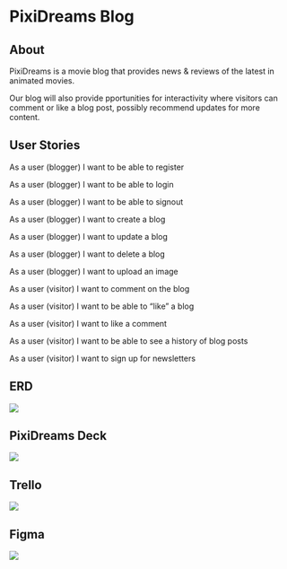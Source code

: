 # PixiDreams Blog

## About

PixiDreams is a movie blog that provides news & reviews of the latest in animated movies.

Our blog will also provide pportunities for interactivity where visitors can comment or like a blog post, possibly recommend updates for more content.

## User Stories

As a user (blogger) I want to be able to register

As a user (blogger) I want to be able to login

As a user (blogger) I want to be able to signout

As a user (blogger) I want to create a blog

As a user (blogger) I want to update a blog

As a user (blogger) I want to delete a blog

As a user (blogger) I want to upload an image

As a user (visitor) I want to comment on the blog

As a user (visitor) I want to be able to “like” a blog

As a user (visitor) I want to like a comment

As a user (visitor) I want to be able to see a history of blog posts

As a user (visitor) I want to sign up for newsletters

## ERD

[<img src="https://i.imgur.com/gT4DDgg.jpg" />](https://lucid.app/lucidchart/03541913-63d1-478b-8f7b-f2cb409c6ab1/edit?invitationId=inv_df5359b9-daa5-458b-892e-673bad4e59b5&page=0_0#)

## PixiDreams Deck

[<img src="https://i.imgur.com/4S4DRBk.png" />](https://docs.google.com/presentation/d/1IZUIAVTM1FLfjuf5lWfg2Vk0M2wfEd3aU0wBiySwook/edit#slide=id.p)

## Trello

[<img src="https://i.imgur.com/RqG4k9T.png" />](https://trello.com/b/nCLcdmbK/pixidreams-p3)

## Figma

[<img src="https://i.imgur.com/o7fPTuE.png"/>](https://www.figma.com/file/UlAZUewHI8CobzZqqQxpoY/PixiDreams---P3?node-id=0-1&t=8TzbLYFZGzQwX3V3-0)
